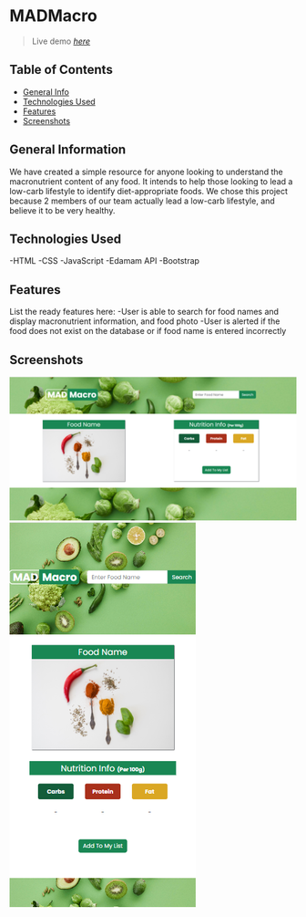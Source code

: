 # MADMacro
> Live demo [_here_](https://mayobev.github.io/Nutrition-App-/)

## Table of Contents
* [General Info](#general-information)
* [Technologies Used](#technologies-used)
* [Features](#features)
* [Screenshots](#screenshots)


## General Information
We have created a simple resource for anyone looking to understand the macronutrient content of any food. It intends to help those looking to lead a low-carb lifestyle to identify diet-appropriate foods. We chose this project because 2 members of our team actually lead a low-carb lifestyle, and believe it to be very healthy. 

## Technologies Used
-HTML 
-CSS
-JavaScript 
-Edamam API 
-Bootstrap

## Features
List the ready features here:
-User is able to search for food names and display macronutrient information, and food photo
-User is alerted if the food does not exist on the database or if food name is entered incorrectly 



## Screenshots
![Website View](./Assets/Images/Website%20View.png)
![Mobile View](./Assets/Images/Mobile%20View%20.png)
